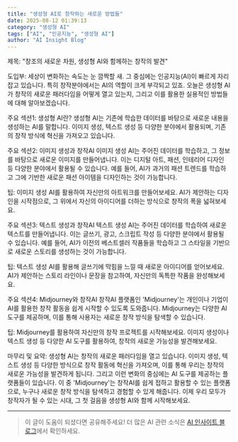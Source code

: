 ```yaml
---
title: "생성형 AI로 창작하는 새로운 방법들"
date: 2025-08-12 01:39:13
category: "생성형 AI"
tags: ["AI", "인공지능", "생성형 AI"]
author: "AI Insight Blog"
---
```


제목: "창조의 새로운 차원, 생성형 AI와 함께하는 창작의 발견"

도입부:
세상이 변화하는 속도는 눈 깜짝할 새. 그 중심에는 인공지능(AI)이 빠르게 자리 잡고 있습니다. 특히 창작분야에서는 AI의 역할이 크게 부각되고 있죠. 오늘은 생성형 AI가 창작의 새로운 패러다임을 어떻게 열고 있는지, 그리고 이를 활용한 실용적인 방법들에 대해 알아보겠습니다.

주요 섹션1: 생성형 AI란?
생성형 AI는 기존에 학습한 데이터를 바탕으로 새로운 내용을 생성하는 AI를 말합니다. 이미지 생성, 텍스트 생성 등 다양한 분야에서 활용되며, 기존의 창작 방식에 혁신을 가져오고 있습니다.

주요 섹션2: 이미지 생성과 창작AI
이미지 생성 AI는 주어진 데이터를 학습하고, 그 정보를 바탕으로 새로운 이미지를 만들어냅니다. 이는 디지털 아트, 패션, 인테리어 디자인 등 다양한 분야에서 활용될 수 있습니다. 예를 들어, AI가 과거의 패션 트렌드를 학습하고 그에 기반한 새로운 패션 아이템을 디자인하는 것이 가능합니다. 

팁: 이미지 생성 AI를 활용하여 자신만의 아트워크를 만들어보세요. AI가 제안하는 디자인을 시작점으로, 그 위에서 자신의 아이디어를 더하는 방식으로 창작의 폭을 넓혀보세요.

주요 섹션3: 텍스트 생성과 창작AI
텍스트 생성 AI는 주어진 데이터를 학습하여 새로운 텍스트를 만들어냅니다. 이는 글쓰기, 광고, 스크립트 작성 등 다양한 분야에서 활용될 수 있습니다. 예를 들어, AI가 이전의 베스트셀러 작품들을 학습하고 그 스타일을 기반으로 새로운 스토리를 생성하는 것이 가능합니다.

팁: 텍스트 생성 AI를 활용해 글쓰기에 막힘을 느낄 때 새로운 아이디어를 얻어보세요. AI가 제안하는 스토리 라인이나 문장을 참고하여, 자신만의 독특한 작품을 완성해보세요.

주요 섹션4: Midjourney와 창작AI
창작AI 플랫폼인 'Midjourney'는 개인이나 기업이 AI를 활용한 창작 활동을 쉽게 시작할 수 있도록 도와줍니다. Midjourney는 다양한 AI 도구를 제공하며, 이를 통해 사용자는 새로운 창작 방식을 탐색할 수 있습니다.

팁: Midjourney를 활용하여 자신만의 창작 프로젝트를 시작해보세요. 이미지 생성이나 텍스트 생성 등 다양한 AI 도구를 활용하여, 창작의 새로운 가능성을 발견해보세요.

마무리 및 요약:
생성형 AI는 창작의 새로운 패러다임을 열고 있습니다. 이미지 생성, 텍스트 생성 등 다양한 방식으로 창작 활동에 혁신을 가져오며, 이를 통해 우리는 창작의 새로운 가능성을 발견하게 됩니다. 그리고 이런 변화의 중심에는 AI 도구를 제공하는 플랫폼들이 있습니다. 이 중 'Midjourney'는 창작AI를 쉽게 접하고 활용할 수 있는 플랫폼으로, 누구나 새로운 창작 방식을 탐색하고 경험할 수 있게 해줍니다. 이제 우리 모두가 창작자가 될 수 있는 시대, 그 첫 걸음을 생성형 AI와 함께 시작해보세요.

---

> 이 글이 도움이 되셨다면 공유해주세요! 
> 더 많은 AI 관련 소식은 [AI 인사이트 블로그](https://tonyhwang1004.github.io/ai-insight-blog)에서 확인하세요.
